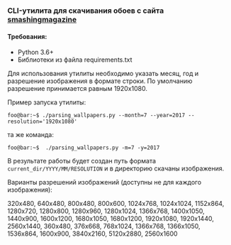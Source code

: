### CLI-утилита для скачивания обоев с сайта [smashingmagazine](https://smashingmagazine.com)

#### Требования:
- Python 3.6+
- Библиотеки из файла requirements.txt

Для использования утилиты необходимо указать месяц, год и разрешение изображения в формате строки. По умолчанию разрешение принимается равным 1920x1080.

Пример запуска утилиты:
```console
foo@bar:~$ ./parsing_wallpapers.py --month=7 --year=2017 --resolution='1920x1080'
```
та же команда:
```console
foo@bar:~$  ./parsing_wallpapers.py -m=7 -y=2017
```
В результате работы будет создан путь формата `current_dir/YYYY/MM/RESOLUTION` и в директорию скачаны изображения.

Варианты разрешений изображений (доступны не для каждого изображения):

320x480, 640x480, 800x480, 800x600, 1024x768, 1024x1024, 1152x864, 1280x720, 1280x800, 1280x960, 1280x1024, 1366x768, 1400x1050, 1440x900, 1600x1200, 1680x1050, 1680x1200, 1920x1080, 1920x1440, 2560x1440, 360x480, 376x668, 768x1024, 1366x768, 1366x1050, 1536x864, 1600x900, 3840x2160, 5120x2880, 2560x1600